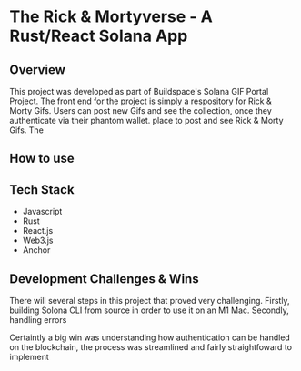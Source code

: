 # The Rick & Mortyverse - A Rust/React Solana App 

## Overview
This project was developed as part of Buildspace's Solana GIF Portal Project. The front end for the project is simply a respository for Rick & Morty Gifs. Users can post new Gifs and see the collection, once they authenticate via their phantom wallet. place to post and see Rick & Morty Gifs. The

## How to use 


## Tech Stack 

* Javascript
* Rust
* React.js
* Web3.js
* Anchor 


## Development Challenges & Wins
There will several steps in this project that proved very challenging. Firstly, building Solona CLI from source in order to use it on an M1 Mac. Secondly, handling errors 

Certaintly a big win was understanding how authentication can be handled on the blockchain, the process was streamlined and fairly straightfoward to implement 

